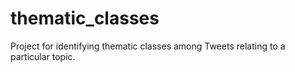 # thematic_classes
Project for identifying thematic classes among Tweets relating to a particular topic.
